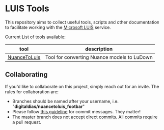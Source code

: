 # LUIS Tools

This repository aims to collect useful tools, scripts and other documentation to facilitate working with the  [Microsoft LUIS](https://luis.ai) service.

Current List of tools available: 

| tool | description |
| ---- | ----------- |
| [NuanceToLuis](https://github.com/digitaldias/LuisTools/tree/master/NuanceToLuis) | Tool for converting Nuance models to LuDown | 

## Collaborating
If you'd like to collaborate on this project, simply reach out for an invite. The rules for collaboration are: 
- Branches should be named after your username, i.e. "**digitaldias/nuancetoluis_footbar**"
- Please follow [this guideline](https://chris.beams.io/posts/git-commit/) for commit messages. They matter!
- The master branch does not accept direct commits. All commits require a pull request. 
